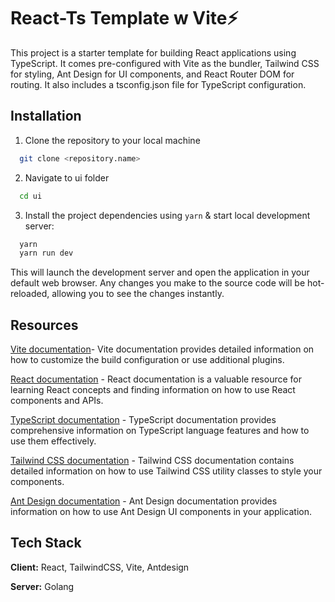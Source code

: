 
# React-Ts Template w Vite⚡️

This project is a starter template for building React applications using TypeScript. It comes pre-configured with Vite as the bundler, Tailwind CSS for styling, Ant Design for UI components, and React Router DOM for routing. It also includes a tsconfig.json file for TypeScript configuration.
## Installation

1. Clone the repository to your local machine

```bash
  git clone <repository.name>
```

2. Navigate to ui folder
```bash
  cd ui
```
3. Install the project dependencies using `yarn` & start local development server:  
```bash
  yarn
  yarn run dev
```
This will launch the development server and open the application in your default web browser. Any changes you make to the source code will be hot-reloaded, allowing you to see the changes instantly.
## Resources
[Vite documentation](https://vitejs.dev/)- Vite documentation provides detailed information on how to customize the build configuration or use additional plugins.

[React documentation](https://legacy.reactjs.org/docs/getting-started.html) - React documentation is a valuable resource for learning React concepts and finding information on how to use React components and APIs.

[TypeScript documentation](https://www.typescriptlang.org/docs/) - TypeScript documentation provides comprehensive information on TypeScript language features and how to use them effectively.

[Tailwind CSS documentation]() - Tailwind CSS documentation contains detailed information on how to use Tailwind CSS utility classes to style your components.

[Ant Design documentation](https://ant.design/) - Ant Design documentation provides information on how to use Ant Design UI components in your application.
## Tech Stack

**Client:** React, TailwindCSS, Vite, Antdesign

**Server:** Golang

